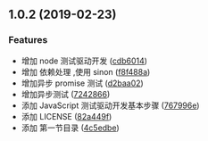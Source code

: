 ## 1.0.2 (2019-02-23)


### Features

* 增加 node 测试驱动开发 ([cdb6014](https://github.com/fairyly/js-test/commit/cdb6014))
* 增加 依赖处理 ,使用 sinon ([f8f488a](https://github.com/fairyly/js-test/commit/f8f488a))
* 增加异步 promise 测试 ([d2baa02](https://github.com/fairyly/js-test/commit/d2baa02))
* 增加异步测试 ([7242866](https://github.com/fairyly/js-test/commit/7242866))
* 添加 JavaScript 测试驱动开发基本步骤 ([767996e](https://github.com/fairyly/js-test/commit/767996e))
* 添加 LICENSE ([82a449f](https://github.com/fairyly/js-test/commit/82a449f))
* 添加 第一节目录 ([4c5edbe](https://github.com/fairyly/js-test/commit/4c5edbe))



